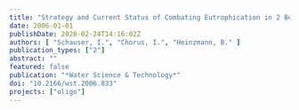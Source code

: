 ```yaml
---
title: "Strategy and Current Status of Combating Eutrophication in 2 Berlin Lakes for Safeguarding Drinking Water Resources"
date: 2006-01-01
publishDate: 2020-02-24T14:16:02Z
authors: [ "Schauser, I.", "Chorus, I.", "Heinzmann, B." ]
publication_types: ["2"]
abstract: ""
featured: false
publication: "*Water Science & Technology*"
doi: "10.2166/wst.2006.833"
projects: ["oligo"]
---
```


